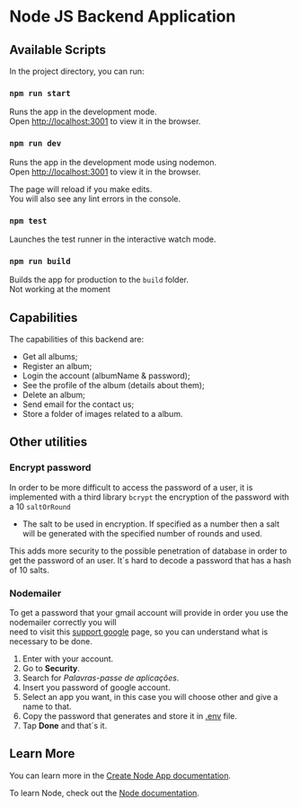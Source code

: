 # Node JS Backend Application

## Available Scripts

In the project directory, you can run:

### `npm run start`

Runs the app in the development mode.\
Open [http://localhost:3001](http://localhost:3001) to view it in the browser.


### `npm run dev`

Runs the app in the development mode using nodemon.\
Open [http://localhost:3001](http://localhost:3001) to view it in the browser.

The page will reload if you make edits.\
You will also see any lint errors in the console.

### `npm test`

Launches the test runner in the interactive watch mode.

### `npm run build`

Builds the app for production to the `build` folder.\
Not working at the moment

## Capabilities

The capabilities of this backend are:
* Get all albums;
* Register an album;
* Login the account (albumName & password);
* See the profile of the album (details about them);
* Delete an album;
* Send email for the contact us;
* Store a folder of images related to a album.


## Other utilities

### Encrypt password

In order to be more difficult to access the password of a user, it is implemented with a third library `bcrypt` the encryption of the password with a 10 `saltOrRound`
* The salt to be used in encryption. If specified as a number then a salt will be generated with the specified number of rounds and used.

This adds more security to the possible penetration of database in order to get the password of an user. It´s hard to decode a password that has a hash of 10 salts.


### Nodemailer

To get a password that your gmail account will provide in order you use the nodemailer correctly you will\
need to visit this [support google](https://support.google.com/accounts/answer/185833?visit_id=638119160143863606-122509462&p=InvalidSecondFactor&rd=1#zippy=) page, so you can understand what is necessary to be done.

1. Enter with your account.
2. Go to **Security**.
3. Search for *Palavras-passe de aplicações*.
4. Insert you password of google account.
5. Select an app you want, in this case you will choose other and give a name to that.
6. Copy the password that generates and store it in [.env](.env) file.
7. Tap **Done** and that´s it.


## Learn More

You can learn more in the [Create Node App documentation](https://nodejs.org/en/docs/guides/getting-started-guide/).

To learn Node, check out the [Node documentation](https://nodejs.org/en/docs/).
